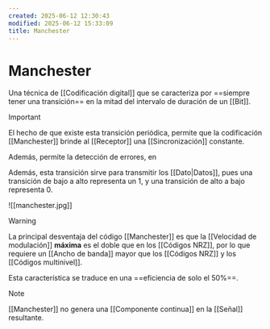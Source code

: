 ```yaml
---
created: 2025-06-12 12:30:43
modified: 2025-06-12 15:33:09
title: Manchester
---
```


# Manchester

Una técnica de [[Codificación digital]] que se caracteriza por ==siempre tener una transición== en la mitad del intervalo de duración de un [[Bit]].

> [!important]
> El hecho de que existe esta transición periódica, permite que la codificación [[Manchester]] brinde al [[Receptor]] una [[Sincronización]] constante.
> 
> Además, permite la detección de errores, en 

Además, esta transición sirve para transmitir los [[Dato|Datos]], pues una transición de bajo a alto representa un $1$, y una transición de alto a bajo representa $0$.

![[manchester.jpg]]

> [!warning]
> La principal desventaja del código [[Manchester]] es que la [[Velocidad de modulación]] **máxima** es el doble que en los [[Códigos NRZ]], por lo que requiere un [[Ancho de banda]] mayor que los [[Códigos NRZ]] y los [[Códigos multinivel]].
> 
> Esta característica se traduce en una ==eficiencia de solo el 50%==.

> [!note]
> [[Manchester]] no genera una [[Componente continua]] en la [[Señal]] resultante.
